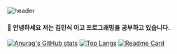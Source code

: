 ![header](https://capsule-render.vercel.app/api?type=waving&color=gradient&customColorList=0,2,2,5,30&height=200&section=header&text=Kim%20Min%20Sik&fontSize=80)


#### 👱‍ 안녕하세요 저는 김민식 이고 프로그래밍을 공부하고 있습니다.

[![Anurag's GitHub stats](https://github-readme-stats.vercel.app/api?username=casatoo&show_icons=true&theme=radical)](https://github.com/anuraghazra/github-readme-stats)
[![Top Langs](https://github-readme-stats.vercel.app/api/top-langs/?username=casatoo&show_icons=true&theme=radical)](https://github.com/anuraghazra/github-readme-stats)
[![Readme Card](https://github-readme-stats.vercel.app/api/pin/?username=casatoo&repo=github-readme-stats)](https://github.com/anuraghazra/github-readme-stats)

<!--
**casatoo/casatoo** is a ✨ _special_ ✨ repository because its `README.md` (this file) appears on your GitHub profile.

Here are some ideas to get you started:

- 🔭 I’m currently working on ...
- 🌱 I’m currently learning ...
- 👯 I’m looking to collaborate on ...
- 🤔 I’m looking for help with ...
- 💬 Ask me about ...
- 📫 How to reach me: ...
- 😄 Pronouns: ...
- ⚡ Fun fact: ...
-->
